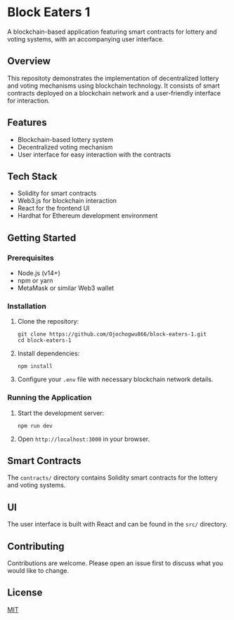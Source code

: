 # Block Eaters 1

A blockchain-based application featuring smart contracts for lottery and voting systems, with an accompanying user interface.

## Overview

This repositoty demonstrates the implementation of decentralized lottery and voting mechanisms using blockchain technology. It consists of smart contracts deployed on a blockchain network and a user-friendly interface for interaction.

## Features

- Blockchain-based lottery system
- Decentralized voting mechanism
- User interface for easy interaction with the contracts

## Tech Stack

- Solidity for smart contracts
- Web3.js for blockchain interaction
- React for the frontend UI
- Hardhat for Ethereum development environment

## Getting Started

### Prerequisites

- Node.js (v14+)
- npm or yarn
- MetaMask or similar Web3 wallet

### Installation

1. Clone the repository:
   ```
   git clone https://github.com/Ojochogwu866/block-eaters-1.git
   cd block-eaters-1
   ```

2. Install dependencies:
   ```
   npm install
   ```

3. Configure your `.env` file with necessary blockchain network details.

### Running the Application

1. Start the development server:
   ```
   npm run dev
   ```

2. Open `http://localhost:3000` in your browser.

## Smart Contracts

The `contracts/` directory contains Solidity smart contracts for the lottery and voting systems.

## UI

The user interface is built with React and can be found in the `src/` directory.

## Contributing

Contributions are welcome. Please open an issue first to discuss what you would like to change.

## License

[MIT](https://choosealicense.com/licenses/mit/)
